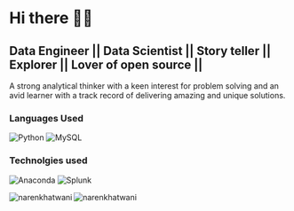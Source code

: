 # Hi there :raising_hand_man:
## Data Engineer || Data Scientist || Story teller || Explorer || Lover of open source ||

<html>
A strong analytical thinker with a keen interest for problem solving and an avid learner with a track record of 
delivering amazing and unique solutions.
</html>
<br>

### Languages Used
![Python](https://img.shields.io/badge/python-3670A0?style=for-the-badge&logo=python&logoColor=ffdd54)
![MySQL](https://img.shields.io/badge/mysql-%2300f.svg?style=for-the-badge&logo=mysql&logoColor=white)

### Technolgies used
![Anaconda](https://img.shields.io/badge/Anaconda-%2344A833.svg?style=for-the-badge&logo=anaconda&logoColor=white)
![Splunk](https://img.shields.io/badge/Splunk-%2344A833.svg?style=for-the-badge&logo=anaconda&logoColor=white)

<img align="left" src="https://github-readme-stats.vercel.app/api/top-langs/?username=narenkhatwani&layout=compact&hide=html&theme=blue-green" alt="narenkhatwani" />

<img align="left" src="https://github-readme-stats.vercel.app/api?username=narenkhatwani&show_icons=true&theme=blue-green" alt="narenkhatwani" /><br/>
